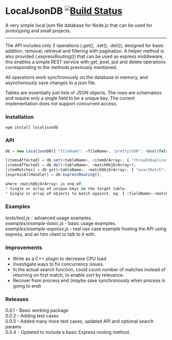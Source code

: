 LocalJsonDB [![Build Status](https://travis-ci.org/Jezternz/localjsondb.svg?branch=master)](https://travis-ci.org/Jezternz/localjsondb)
=======

A very simple local json file database for Node.js that can be used for prototyping and small projects. 

---

The API includes only 3 operations (.get(), .set(), .del()), designed for basic addition, removal, retrieval and filtering with pagination. A helper method is also provided (.expressRouting()) that can be used as express middleware, this enables a simple REST service with get, post, put and delete operations corresponding to the methods previously mentioned. 

All operations work synchronously on the database in memory, and asynchonously save changes to a json file.

Tables are essentially just lists of JSON objects. The rows are schemaless and require only a single field to be a unique key. The current implementation does not support concurrent access.
### Installation
```
npm install localjsondb
```

### API
```javascript
db = new LocalJsonDB({ "fileName": <fileName>, "prettyJSON": <bool(false)>, "tables": { <setName>: <setUniqueFieldKey>, ... } });

[itemsAffected] = db.set(<tableName>, <itemOrArray>, { "throwOnDuplicate" : <bool(false)> });
[itemsAffected] = db.del(<tableName>, <matchObjOrArray>);
[itemMatches] = db.get(<tableName>, <matchObjOrArray>, { "exactMatch": <bool(false)>, "ignoreCase": <bool(false)>, "orderBy": <fieldName(null)>, "orderAscending": <bool(false)>, "offset": <number(0)>, "limit": <number(-1)> });
[expressAllHandler] = db.expressRouting();

where <matchObjOrArray> is one of:
* Single or array of unique keys in the target table.
* Single or array of objects to match against, eg: { <fieldName>:<matchValue>, <fieldName2>:<matchValue2>} means retrieve all values where rows (fieldName contains matchValue or fieldName2 contains matchValue2)
```

### Examples  
*tests/test.js* - advanced usage examples.  
*examples/example-basic.js* - basic usage examples.  
*examples/example-express.js* - real use case example hosting the API using express, and an htm client to talk to it with.  

### Improvements
* Write as a C++ plugin to decrease CPU load.
* Investigate ways to fix concurrency issues.
* In the actual search function, could count number of matches instead of returning on first match, to enable sort by relevance.
* Recover from process end (maybe save synchronously when process is going to end)

### Releases
0.0.1 - Basic working package  
0.0.2 - Adding test cases  
0.0.3 - Added many more test cases, updated API and optional search params  
0.0.4 - Updated to include a basic Express routing method.
